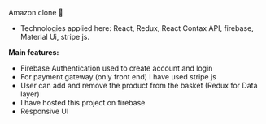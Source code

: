 Amazon clone 🛒

* Technologies applied here: React, Redux, React Contax API, firebase, Material Ui, stripe js.

**Main features:**
* Firebase Authentication used to create account and login
* For payment gateway (only front end) I have used stripe js
* User can add and remove the product from the basket (Redux for Data layer)
* I have hosted this project on firebase 
* Responsive UI
